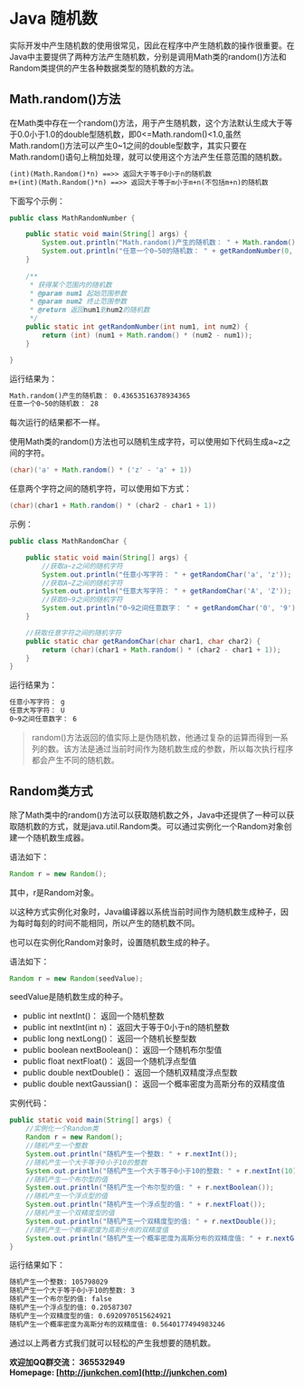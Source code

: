 # **Java 随机数** #

实际开发中产生随机数的使用很常见，因此在程序中产生随机数的操作很重要。在Java中主要提供了两种方法产生随机数，分别是调用Math类的random()方法和Random类提供的产生各种数据类型的随机数的方法。  

## **Math.random()方法** ##

在Math类中存在一个random()方法，用于产生随机数，这个方法默认生成大于等于0.0小于1.0的double型随机数，即0<=Math.random()<1.0,虽然Math.random()方法可以产生0~1之间的double型数字，其实只要在Math.random()语句上稍加处理，就可以使用这个方法产生任意范围的随机数。  

```txt
(int)(Math.Random()*n) ==>> 返回大于等于0小于n的随机数
m+(int)(Math.Random()*n) ==>> 返回大于等于m小于m+n(不包括m+n)的随机数
```

下面写个示例：  

```java
public class MathRandomNumber {

	public static void main(String[] args) {
		System.out.println("Math.random()产生的随机数： " + Math.random());
		System.out.println("任意一个0~50的随机数： " + getRandomNumber(0, 50));
	}
	
	/**
	 * 获得某个范围内的随机数
	 * @param num1 起始范围参数
	 * @param num2 终止范围参数
	 * @return 返回num1到num2的随机数
	 */
	public static int getRandomNumber(int num1, int num2) {
		return (int) (num1 + Math.random() * (num2 - num1));
	}

}

```

运行结果为：  

```txt
Math.random()产生的随机数： 0.43653516378934365
任意一个0~50的随机数： 28
```

每次运行的结果都不一样。  

使用Math类的random()方法也可以随机生成字符，可以使用如下代码生成a~z之间的字符。  

```java
(char)('a' + Math.random() * ('z' - 'a' + 1))
```

任意两个字符之间的随机字符，可以使用如下方式：  

```java
(char)(char1 + Math.random() * (char2 - char1 + 1))
```

示例：  

```java
public class MathRandomChar {

	public static void main(String[] args) {
		//获取a~z之间的随机字符
		System.out.println("任意小写字符： " + getRandomChar('a', 'z'));
		//获取A~Z之间的随机字符
		System.out.println("任意大写字符： " + getRandomChar('A', 'Z'));
		//获取0~9之间的随机字符
		System.out.println("0~9之间任意数字： " + getRandomChar('0', '9'));
	}

	//获取任意字符之间的随机字符
	public static char getRandomChar(char char1, char char2) {
		return (char)(char1 + Math.random() * (char2 - char1 + 1));
	}
}
```

运行结果为：  

```txt
任意小写字符： g
任意大写字符： U
0~9之间任意数字： 6
```

> random()方法返回的值实际上是伪随机数，他通过复杂的运算而得到一系列的数。该方法是通过当前时间作为随机数生成的参数，所以每次执行程序都会产生不同的随机数。  


## **Random类方式** ##

除了Math类中的random()方法可以获取随机数之外，Java中还提供了一种可以获取随机数的方式，就是java.util.Random类。可以通过实例化一个Random对象创建一个随机数生成器。  

语法如下：  

```java
Random r = new Random();
```

其中，r是Random对象。  

以这种方式实例化对象时，Java编译器以系统当前时间作为随机数生成种子，因为每时每刻的时间不能相同，所以产生的随机数不同。  

也可以在实例化Random对象时，设置随机数生成的种子。  

语法如下：  

```java
Random r = new Random(seedValue);
```

seedValue是随机数生成的种子。  

- public int nextInt()： 返回一个随机整数
- public int nextInt(int n)： 返回大于等于0小于n的随机整数
- public long nextLong()： 返回一个随机长整型数
- public boolean nextBoolean()： 返回一个随机布尔型值
- public float nextFloat()： 返回一个随机浮点型值
- public double nextDouble()： 返回一个随机双精度浮点型数
- public double nextGaussian()： 返回一个概率密度为高斯分布的双精度值

实例代码：  

```java
public static void main(String[] args) {
	//实例化一个Random类
	Random r = new Random();
	//随机产生一个整数
	System.out.println("随机产生一个整数: " + r.nextInt());
	//随机产生一个大于等于0小于10的整数
	System.out.println("随机产生一个大于等于0小于10的整数: " + r.nextInt(10));
	//随机产生一个布尔型的值
	System.out.println("随机产生一个布尔型的值: " + r.nextBoolean());
	//随机产生一个浮点型的值
	System.out.println("随机产生一个浮点型的值: " + r.nextFloat());
	//随机产生一个双精度型的值
	System.out.println("随机产生一个双精度型的值: " + r.nextDouble());
	//随机产生一个概率密度为高斯分布的双精度值
	System.out.println("随机产生一个概率密度为高斯分布的双精度值: " + r.nextGaussian());
}
```

运行结果如下：  

```txt
随机产生一个整数: 105798029
随机产生一个大于等于0小于10的整数: 3
随机产生一个布尔型的值: false
随机产生一个浮点型的值: 0.20587307
随机产生一个双精度型的值: 0.6920970515624921
随机产生一个概率密度为高斯分布的双精度值: 0.5640177494983246
```

通过以上两者方式我们就可以轻松的产生我想要的随机数。  

**欢迎加QQ群交流： 365532949**  
**Homepage: [http://junkchen.com](http://junkchen.com)**  
